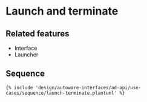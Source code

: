 # Launch and terminate

## Related features

- Interface
- Launcher

## Sequence

```plantuml
{% include 'design/autoware-interfaces/ad-api/use-cases/sequence/launch-terminate.plantuml' %}
```
